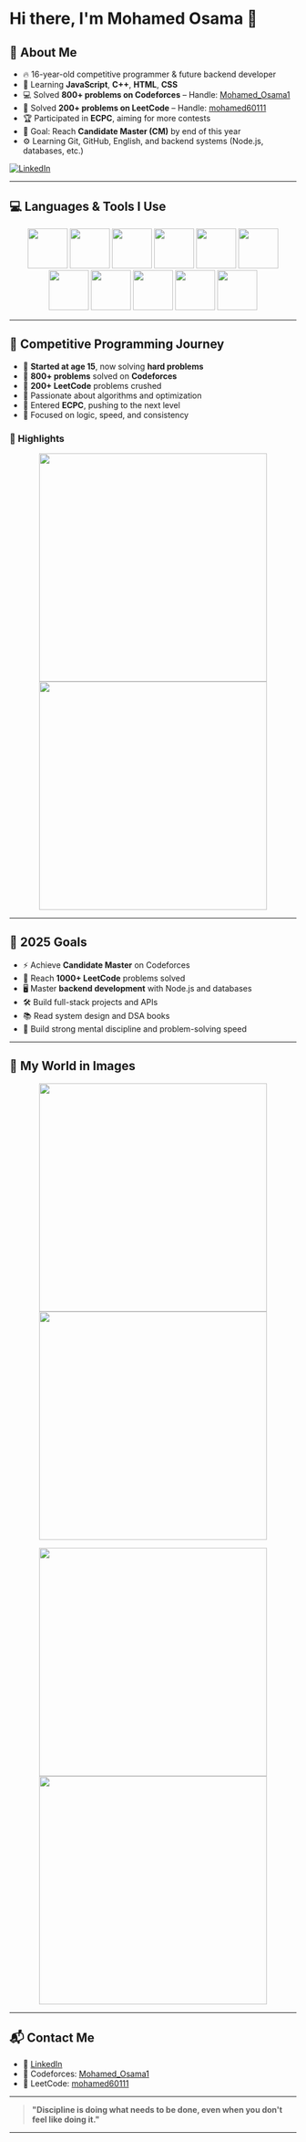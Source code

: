 # Hi there, I'm **Mohamed Osama** 👋

## 🚀 About Me

- 🔥 16-year-old competitive programmer & future backend developer  
- 🧠 Learning **JavaScript**, **C++**, **HTML**, **CSS**  
- 💻 Solved **800+ problems on Codeforces** – Handle: [Mohamed_Osama1](https://codeforces.com/profile/Mohamed_Osama1)  
- 🧩 Solved **200+ problems on LeetCode** – Handle: [mohamed60111](https://leetcode.com/mohamed60111)  
- 🏆 Participated in **ECPC**, aiming for more contests  
- 🎯 Goal: Reach **Candidate Master (CM)** by end of this year  
- ⚙️ Learning Git, GitHub, English, and backend systems (Node.js, databases, etc.)  

[![LinkedIn](https://img.shields.io/badge/LinkedIn-blue?style=for-the-badge&logo=linkedin)](https://www.linkedin.com/in/mohamed-osama-7b46b6337/)

---

## 💻 Languages & Tools I Use

<p align="center">
  <img src="https://cdn.jsdelivr.net/gh/devicons/devicon/icons/javascript/javascript-original.svg" width="70px" />
  <img src="https://cdn.jsdelivr.net/gh/devicons/devicon/icons/cplusplus/cplusplus-original.svg" width="70px" />
  <img src="https://cdn.jsdelivr.net/gh/devicons/devicon/icons/html5/html5-original.svg" width="70px" />
  <img src="https://cdn.jsdelivr.net/gh/devicons/devicon/icons/css3/css3-original.svg" width="70px" />
  <img src="https://cdn.jsdelivr.net/gh/devicons/devicon/icons/nodejs/nodejs-original.svg" width="70px" />
  <img src="https://cdn.jsdelivr.net/gh/devicons/devicon/icons/mysql/mysql-original.svg" width="70px" />
  <img src="https://cdn.jsdelivr.net/gh/devicons/devicon/icons/mongodb/mongodb-original.svg" width="70px" />
  <img src="https://cdn.jsdelivr.net/gh/devicons/devicon/icons/git/git-original.svg" width="70px" />
  <img src="https://cdn.jsdelivr.net/gh/devicons/devicon/icons/github/github-original.svg" width="70px" />
  <img src="https://cdn.jsdelivr.net/gh/devicons/devicon/icons/linux/linux-original.svg" width="70px" />
  <img src="https://cdn.jsdelivr.net/gh/devicons/devicon/icons/vscode/vscode-original.svg" width="70px" />
</p>

---

## 🧠 Competitive Programming Journey

- 🏁 **Started at age 15**, now solving **hard problems**
- 💪 **800+ problems** solved on **Codeforces**
- 🚀 **200+ LeetCode** problems crushed
- 🧩 Passionate about algorithms and optimization
- 🥇 Entered **ECPC**, pushing to the next level
- 🧠 Focused on logic, speed, and consistency

### 📸 Highlights

<p align="center">
  <img src="https://user-images.githubusercontent.com/122820419/204551928-4db28db1-58d4-4994-bf96-2057f0a4e0d4.png" width="400px" />
  <img src="https://i.ibb.co/0YDnMB6/competitive-programming.png" width="400px" />
</p>

---

## 🎯 2025 Goals

- ⚡ Achieve **Candidate Master** on Codeforces  
- 🧩 Reach **1000+ LeetCode** problems solved  
- 🖥️ Master **backend development** with Node.js and databases  
- 🛠️ Build full-stack projects and APIs  
- 📚 Read system design and DSA books  
- 🧠 Build strong mental discipline and problem-solving speed  

---

## 📸 My World in Images

<p align="center">
  <img src="https://i.ibb.co/Jd9mf9K/dev-life.jpg" width="400px" />
  <img src="https://i.ibb.co/Swqntr2/backend.jpg" width="400px" />
</p>

<p align="center">
  <img src="https://i.ibb.co/3hYPqCK/codeforce-problems.jpg" width="400px" />
  <img src="https://i.ibb.co/gWg7ypg/team-coding.jpg" width="400px" />
</p>

---

## 📬 Contact Me

- 📧 [LinkedIn](https://www.linkedin.com/in/mohamed-osama-7b46b6337/)
- 💬 Codeforces: [Mohamed_Osama1](https://codeforces.com/profile/Mohamed_Osama1)
- 🧠 LeetCode: [mohamed60111](https://leetcode.com/mohamed60111)

---

> **"Discipline is doing what needs to be done, even when you don't feel like doing it."**

---

